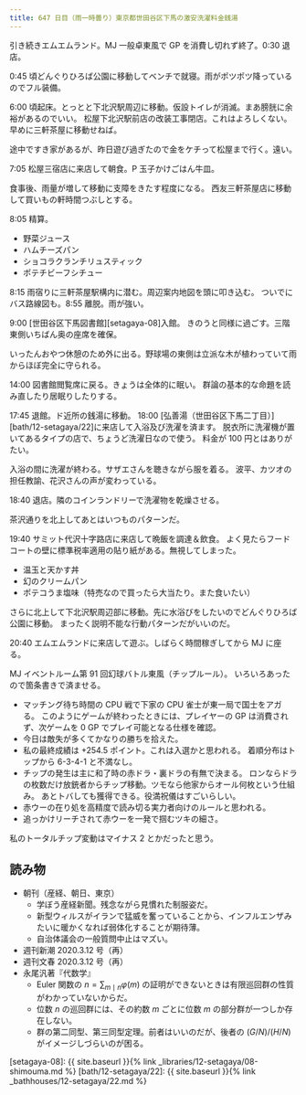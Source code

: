 ```yaml
---
title: 647 日目（雨一時曇り）東京都世田谷区下馬の激安洗濯料金銭湯
---
```


引き続きエムエムランド。MJ 一般卓東風で GP を消費し切れず終了。0:30 退店。

0:45 頃どんぐりひろば公園に移動してベンチで就寝。雨がポツポツ降っているのでフル装備。

6:00 頃起床。とっとと下北沢駅周辺に移動。仮設トイレが消滅。まあ膀胱に余裕があるのでいい。
松屋下北沢駅前店の改装工事閉店。これはよろしくない。早めに三軒茶屋に移動せねば。

途中ですき家があるが、昨日遊び過ぎたので金をケチって松屋まで行く。遠い。

7:05 松屋三宿店に来店して朝食。P 玉子かけごはん牛皿。

食事後、雨量が増して移動に支障をきたす程度になる。
西友三軒茶屋店に移動して買いもの軒時間つぶしとする。

8:05 精算。

* 野菜ジュース
* ハムチーズパン
* ショコラクランチリュスティック
* ポテチビーフシチュー

8:15 雨宿りに三軒茶屋駅構内に潜む。周辺案内地図を頭に叩き込む。
ついでにバス路線図も。8:55 離脱。雨が強い。

9:00 [世田谷区下馬図書館][setagaya-08]入館。
きのうと同様に過ごす。三階東側いちばん奥の座席を確保。

いったんおやつ休憩のため外に出る。野球場の東側は立派な木が植わっていて雨からほぼ完全に守られる。

14:00 図書館閲覧席に戻る。きょうは全体的に眠い。
群論の基本的な命題を読み直したり居眠りしたりする。

17:45 退館。ド近所の銭湯に移動。
18:00 [弘善湯（世田谷区下馬二丁目）][bath/12-setagaya/22]に来店して入浴及び洗濯を済ます。
脱衣所に洗濯機が置いてあるタイプの店で、ちょうど洗濯日なので使う。
料金が 100 円とはありがたい。

入浴の間に洗濯が終わる。サザエさんを聴きながら服を着る。
波平、カツオの担任教諭、花沢さんの声が変わっている。

18:40 退店。隣のコインランドリーで洗濯物を乾燥させる。

茶沢通りを北上してあとはいつものパターンだ。

19:40 サミット代沢十字路店に来店して晩飯を調達＆飲食。
よく見たらフードコートの壁に標準税率適用の貼り紙がある。無視してしまった。

* 温玉と天かす丼
* 幻のクリームパン
* ポテコうま塩味（特売なので買ったら大当たり。また食いたい）

さらに北上して下北沢駅周辺部に移動。先に水浴びをしたいのでどんぐりひろば公園に移動。
まったく説明不能な行動パターンだがいいのだ。

20:40 エムエムランドに来店して遊ぶ。しばらく時間稼ぎしてから MJ に座る。

MJ イベントルーム第 91 回幻球バトル東風（チップルール）。
いろいろあったので箇条書きで済ませる。

* マッチング待ち時間の CPU 戦で下家の CPU 雀士が東一局で国士をアガる。
  このようにゲームが終わったときには、プレイヤーの GP は消費されず、次ゲームを 0 GP でプレイ可能となる仕様を確認。
* 今日は敵失が多くてかなりの勝ちを拾えた。
* 私の最終成績は +254.5 ポイント。これは入選かと思われる。
  着順分布はトップから 6-3-4-1 と不満なし。
* チップの発生は主に和了時の赤ドラ・裏ドラの有無で決まる。
  ロンならドラの枚数だけ放銃者からチップ移動。ツモなら他家からオール何枚という仕組み。
  あとトバしても獲得できる。役満祝儀はすごいらしい。
* 赤ウーの在り処を高精度で読み切る実力者向けのルールと思われる。
* 追っかけリーチされて赤ウーを一発で掴むツキの細さ。

私のトータルチップ変動はマイナス 2 とかだったと思う。

## 読み物

* 朝刊（産経、朝日、東京）
  * 学ぼう産経新聞。残念ながら見慣れた制服姿だ。
  * 新型ウィルスがイランで猛威を奮っていることから、インフルエンザみたいに暖かくなれば弱体化することが期待薄。
  * 自治体議会の一般質問中止はマズい。
* 週刊新潮 2020.3.12 号（再）
* 週刊文春 2020.3.12 号（再）
* 永尾汎著『代数学』
  * Euler 関数の $n = \sum_{m \mid n}\varphi(m)$ の証明ができないときは有限巡回群の性質がわかっていないからだ。
  * 位数 $n$ の巡回群には、その約数 $m$ ごとに位数 $m$ の部分群が一つしか存在しない。
  * 群の第二同型、第三同型定理。前者はいいのだが、後者の $(G/N)/(H/N)$ がイメージしづらいのが困る。

[setagaya-08]: {{ site.baseurl }}{% link _libraries/12-setagaya/08-shimouma.md %}
[bath/12-setagaya/22]: {{ site.baseurl }}{% link _bathhouses/12-setagaya/22.md %}
